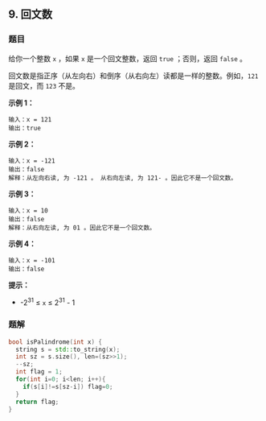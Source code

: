 ## 9. 回文数

### 题目

给你一个整数 `x` ，如果 `x` 是一个回文整数，返回 `true` ；否则，返回 `false` 。

回文数是指正序（从左向右）和倒序（从右向左）读都是一样的整数。例如，`121` 是回文，而 `123` 不是。

**示例 1：**

```
输入：x = 121
输出：true
```

**示例 2：**

```
输入：x = -121
输出：false
解释：从左向右读, 为 -121 。 从右向左读, 为 121- 。因此它不是一个回文数。
```

**示例 3：**

```
输入：x = 10
输出：false
解释：从右向左读, 为 01 。因此它不是一个回文数。
```

**示例 4：**

```
输入：x = -101
输出：false
```

**提示：**

- -2<sup>31</sup> ≤ `x` ≤ 2<sup>31</sup> - 1

### 题解

```cpp
bool isPalindrome(int x) {
  string s = std::to_string(x);
  int sz = s.size(), len=(sz>>1);
  --sz;
  int flag = 1;
  for(int i=0; i<len; i++){
    if(s[i]!=s[sz-i]) flag=0;
  }
  return flag;
}
```